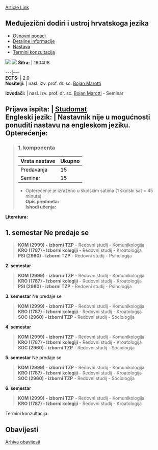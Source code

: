 [Article Link](https://www.fhs.hr/predmet/mduhj)

## Međujezični dodiri i ustroj hrvatskoga jezika
  * [Osnovni podaci](https://www.fhs.hr/predmet/mduhj#v1id-904836_793070_1_0 "Osnovni podaci")
  * [Detaljne informacije](https://www.fhs.hr/predmet/mduhj#v1id-904836_793070_1_1 "Detaljne informacije")
  * [Nastava](https://www.fhs.hr/predmet/mduhj#v1id-904836_793070_1_2 "Nastava")
  * [Termini konzultacija](https://www.fhs.hr/predmet/mduhj#v1id-904836_793070_1_3 "Termini konzultacija")


[![](https://www.fhs.hr/img/flags/gif/hr.gif)](https://www.fhs.hr/predmet/mduhj) [![](https://www.fhs.hr/img/flags/gif/gb.gif)](https://www.fhs.hr/en/course/ifasotcl)
**Šifra:** |  190408  
  
---|---  
**ECTS:** |  2.0   
**Nositelji:** |  nasl. izv. prof. dr. sc. [Bojan Marotti](https://www.fhs.hr/djelatnik/bojan.marotti)   
  
**Izvođači:** |  nasl. izv. prof. dr. sc. [Bojan Marotti](https://www.fhs.hr/djelatnik/bojan.marotti) - Seminar  
  
**Prijava ispita:** |  [Studomat](http://www.isvu.hr/studomat)  
**Engleski jezik:** |  Nastavnik nije u mogućnosti ponuditi nastavu na engleskom jeziku.   
**Opterećenje:**  
---  
> ### 1. komponenta
> | Vrsta nastave | Ukupno  
> ---|---  
> Predavanja | 15  
> Seminar | 15  
> * Opterećenje je izraženo u školskim satima (1 školski sat = 45 minuta)   
**Opis predmeta:**  
> **Ishodi učenja:**  

  
**Literatura:**  

  
**1. semestar** Ne predaje se  
---  
> **KOM (2999) - izborni TZP** - Redovni studij - Komunikologija  
>  **KRO (1787) - Izborni kolegiji** - Redovni studij - Kroatologija  
>  **PSI (2980) - izborni TZP** - Redovni studij - Psihologija  
>   
  
**2. semestar**  
> **KOM (2999) - izborni TZP** - Redovni studij - Komunikologija  
>  **KRO (1787) - Izborni kolegiji** - Redovni studij - Kroatologija  
>  **PSI (2980) - izborni TZP** - Redovni studij - Psihologija  
>   
  
**3. semestar** Ne predaje se  
> **KOM (2999) - izborni TZP** - Redovni studij - Komunikologija  
>  **KRO (1787) - Izborni kolegiji** - Redovni studij - Kroatologija  
>  **SOC (2960) - izborni TZP** - Redovni studij - Sociologija  
>   
  
**4. semestar**  
> **KOM (2999) - izborni TZP** - Redovni studij - Komunikologija  
>  **KRO (1787) - Izborni kolegiji** - Redovni studij - Kroatologija  
>  **SOC (2960) - izborni TZP** - Redovni studij - Sociologija  
>   
  
**5. semestar** Ne predaje se  
> **KOM (2999) - izborni TZP** - Redovni studij - Komunikologija  
>  **KRO (1787) - Izborni kolegiji** - Redovni studij - Kroatologija  
>  **SOC (2960) - izborni TZP** - Redovni studij - Sociologija  
>   
  
**6. semestar**  
> **KOM (2999) - izborni TZP** - Redovni studij - Komunikologija  
>  **KRO (1787) - Izborni kolegiji** - Redovni studij - Kroatologija  
>   
Termini konzultacija: 


## Obavijesti
[Arhiva obavijesti](https://www.fhs.hr/predmet/mduhj?@=215mt#news_114150 "Arhiva obavijesti")
